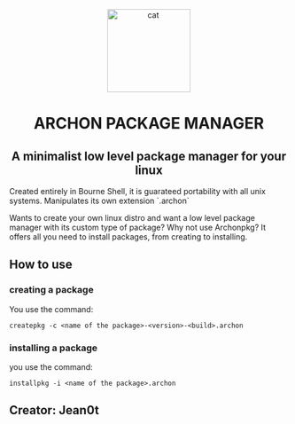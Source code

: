 <div align="center">
  <img src="https://github.com/jean0t/archon/assets/127698173/835e829d-7707-4925-bc14-6fed239b2700" alt="cat" width="150px">
  <h1>ARCHON PACKAGE MANAGER</h1>
  <h2>A minimalist low level package manager for your linux</h2>
</div>
Created entirely in Bourne Shell, it is guarateed portability with all unix systems.  
Manipulates its own extension `.archon`  

Wants to create your own linux distro and want a low level package manager with its custom type of package? Why not use Archonpkg? It offers all you need to install packages, from creating to installing.

## How to use

### creating a package
You use the command:
```
createpkg -c <name of the package>-<version>-<build>.archon
``` 

### installing a package
you use the command:
```
installpkg -i <name of the package>.archon
```
## Creator: Jean0t

